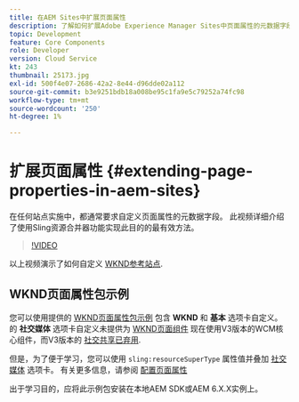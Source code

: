 ```yaml
---
title: 在AEM Sites中扩展页面属性
description: 了解如何扩展Adobe Experience Manager Sites中页面属性的元数据字段。 此视频详细介绍了使用Sling资源合并器功能实现此目的的最有效方法。
topic: Development
feature: Core Components
role: Developer
version: Cloud Service
kt: 243
thumbnail: 25173.jpg
exl-id: 500f4e07-2686-42a2-8e44-d96dde02a112
source-git-commit: b3e9251bdb18a008be95c1fa9e5c79252a74fc98
workflow-type: tm+mt
source-wordcount: '250'
ht-degree: 1%

---
```


# 扩展页面属性 {#extending-page-properties-in-aem-sites}

在任何站点实施中，都通常要求自定义页面属性的元数据字段。 此视频详细介绍了使用Sling资源合并器功能实现此目的的最有效方法。

>[!VIDEO](https://video.tv.adobe.com/v/25173?quality=12&learn=on)

以上视频演示了如何自定义 [WKND参考站点](https://github.com/adobe/aem-guides-wknd).

## WKND页面属性包示例

您可以使用提供的 [WKND页面属性包示例](./assets/WKND-PageProperties-Example-Dialog-1.0.zip) 包含 **WKND** 和 **基本** 选项卡自定义。 的 **社交媒体** 选项卡自定义未提供为 [WKND页面组件](https://github.com/adobe/aem-guides-wknd/blob/main/ui.apps/src/main/content/jcr_root/apps/wknd/components/page/.content.xml#L5) 现在使用V3版本的WCM核心组件，而V3版本的 [社交共享已弃用](https://github.com/adobe/aem-core-wcm-components/pull/1930).

但是，为了便于学习，您可以使用 `sling:resourceSuperType` 属性值并叠加 [社交媒体](https://github.com/adobe/aem-core-wcm-components/blob/main/content/src/content/jcr_root/apps/core/wcm/components/page/v2/page/_cq_dialog/.content.xml#L95) 选项卡。 有关更多信息，请参阅 [配置页面属性](https://experienceleague.adobe.com/docs/experience-manager-64/developing/extending-aem/page-properties-views.html#configuring-your-page-properties)

出于学习目的，应将此示例包安装在本地AEM SDK或AEM 6.X.X实例上。
